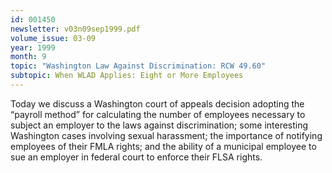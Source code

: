```yaml
---
id: 001450
newsletter: v03n09sep1999.pdf
volume_issue: 03-09
year: 1999
month: 9
topic: "Washington Law Against Discrimination: RCW 49.60"
subtopic: When WLAD Applies: Eight or More Employees
---
```


Today we discuss a Washington court of appeals decision adopting the “payroll method” for
calculating the number of employees necessary to subject an employer to the laws against
discrimination; some interesting Washington cases involving sexual harassment; the importance of notifying employees of their FMLA rights; and the ability of a municipal employee to sue an employer in federal court to enforce their FLSA rights.
